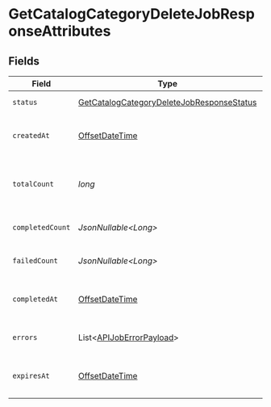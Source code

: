 # GetCatalogCategoryDeleteJobResponseAttributes


## Fields

| Field                                                                                                             | Type                                                                                                              | Required                                                                                                          | Description                                                                                                       | Example                                                                                                           |
| ----------------------------------------------------------------------------------------------------------------- | ----------------------------------------------------------------------------------------------------------------- | ----------------------------------------------------------------------------------------------------------------- | ----------------------------------------------------------------------------------------------------------------- | ----------------------------------------------------------------------------------------------------------------- |
| `status`                                                                                                          | [GetCatalogCategoryDeleteJobResponseStatus](../../models/components/GetCatalogCategoryDeleteJobResponseStatus.md) | :heavy_check_mark:                                                                                                | Status of the asynchronous job.                                                                                   | processing                                                                                                        |
| `createdAt`                                                                                                       | [OffsetDateTime](https://docs.oracle.com/javase/8/docs/api/java/time/OffsetDateTime.html)                         | :heavy_check_mark:                                                                                                | The date and time the job was created in ISO 8601 format (YYYY-MM-DDTHH:MM:SS.mmmmmm).                            | 2022-11-08T00:00:00+00:00                                                                                         |
| `totalCount`                                                                                                      | *long*                                                                                                            | :heavy_check_mark:                                                                                                | The total number of operations to be processed by the job. See `completed_count` for the job's current progress.  | 10                                                                                                                |
| `completedCount`                                                                                                  | *JsonNullable\<Long>*                                                                                             | :heavy_minus_sign:                                                                                                | The total number of operations that have been completed by the job.                                               | 9                                                                                                                 |
| `failedCount`                                                                                                     | *JsonNullable\<Long>*                                                                                             | :heavy_minus_sign:                                                                                                | The total number of operations that have failed as part of the job.                                               | 1                                                                                                                 |
| `completedAt`                                                                                                     | [OffsetDateTime](https://docs.oracle.com/javase/8/docs/api/java/time/OffsetDateTime.html)                         | :heavy_minus_sign:                                                                                                | Date and time the job was completed in ISO 8601 format (YYYY-MM-DDTHH:MM:SS.mmmmmm).                              | 2022-11-08T00:00:00+00:00                                                                                         |
| `errors`                                                                                                          | List\<[APIJobErrorPayload](../../models/components/APIJobErrorPayload.md)>                                        | :heavy_minus_sign:                                                                                                | Array of errors encountered during the processing of the job.                                                     |                                                                                                                   |
| `expiresAt`                                                                                                       | [OffsetDateTime](https://docs.oracle.com/javase/8/docs/api/java/time/OffsetDateTime.html)                         | :heavy_minus_sign:                                                                                                | Date and time the job expires in ISO 8601 format (YYYY-MM-DDTHH:MM:SS.mmmmmm).                                    | 2022-11-08T00:00:00+00:00                                                                                         |